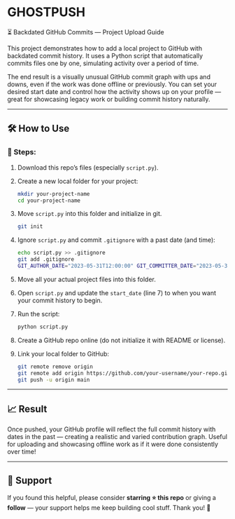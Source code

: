 # GHOSTPUSH
⏳ Backdated GitHub Commits — Project Upload Guide

This project demonstrates how to add a local project to GitHub with backdated commit history. It uses a Python script that automatically commits files one by one, simulating activity over a period of time.

The end result is a visually unusual GitHub commit graph with ups and downs, even if the work was done offline or previously. You can set your desired start date and control how the activity shows up on your profile — great for showcasing legacy work or building commit history naturally.

---

## 🛠️ How to Use

### 🔄 Steps:

1. Download this repo’s files (especially `script.py`).

2. Create a new local folder for your project:

    ```bash
    mkdir your-project-name
    cd your-project-name
    ```

3. Move `script.py` into this folder and initialize in git.
    
    ```bash
    git init
    ```

5. Ignore `script.py` and commit `.gitignore` with a past date (and time):

    ```bash
    echo script.py >> .gitignore
    git add .gitignore
    GIT_AUTHOR_DATE="2023-05-31T12:00:00" GIT_COMMITTER_DATE="2023-05-31T12:00:00" git commit -m "Add .gitignore"
    ```

6. Move all your actual project files into this folder.

7. Open `script.py` and update the `start_date` (line 7) to when you want your commit history to begin.

8. Run the script:

    ```bash
    python script.py
    ```

9. Create a GitHub repo online (do not initialize it with README or license).

10. Link your local folder to GitHub:

    ```bash
    git remote remove origin
    git remote add origin https://github.com/your-username/your-repo.git
    git push -u origin main
    ```

---

## 📈 Result

Once pushed, your GitHub profile will reflect the full commit history with dates in the past — creating a realistic and varied contribution graph. Useful for uploading and showcasing offline work as if it were done consistently over time!

---

## 💫 Support

If you found this helpful, please consider **starring ⭐ this repo** or giving a **follow** — your support helps me keep building cool stuff. Thank you! 🙌
